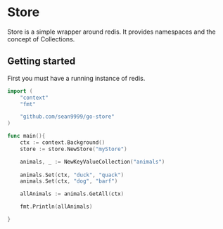 # Store

Store is a simple wrapper around redis. It provides namespaces and the concept of Collections.

## Getting started

First you must have a running instance of redis.

```go
import (
	"context"
	"fmt"

	"github.com/sean9999/go-store"
)

func main(){
	ctx := context.Background()
	store := store.NewStore("myStore")

    animals, _ := NewKeyValueCollection("animals")
    
    animals.Set(ctx, "duck", "quack")
    animals.Set(ctx, "dog", "barf")

    allAnimals := animals.GetAll(ctx)

    fmt.Println(allAnimals)

}
```